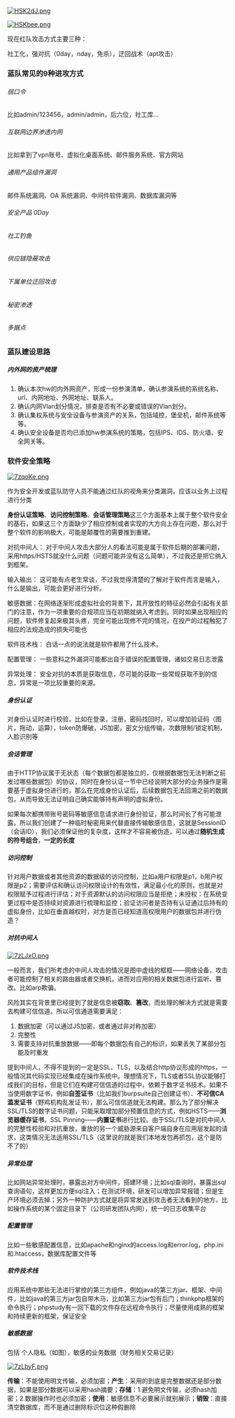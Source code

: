 [![HSK2dJ.png](https://s4.ax1x.com/2022/01/29/HSK2dJ.png)](https://imgtu.com/i/HSK2dJ)

[![HSKbee.png](https://s4.ax1x.com/2022/01/29/HSKbee.png)](https://imgtu.com/i/HSKbee)

现在红队攻击方式主要三种：

社工化，强对抗（0day，nday，免杀），迂回战术（apt攻击）

### 蓝队常见的9种进攻方式

###### 弱口令

比如admin/123456，admin/admin，后六位，社工库...

###### 互联网边界渗透内网

比如拿到了vpn账号、虚拟化桌面系统、邮件服务系统、官方网站

###### 通用产品组件漏洞

邮件系统漏洞、OA 系统漏洞、中间件软件漏洞、数据库漏洞等

###### 安全产品 0Day

###### 社工钓鱼

###### 供应链隐蔽攻击

###### 下属单位迂回攻击

###### 秘密渗透

###### 多据点





### 蓝队建设思路

##### 内外网的资产梳理

1. 确认本次hw的内外网资产，形成一份参演清单，确认参演系统的系统名称、url、内网地址、外网地址、联系人。
2. 确认内网Vlan划分情况，排查是否有不必要或错误的Vlan划分。
3. 确认集权系统与安全设备与参演资产的关系，包括域控，堡垒机，邮件系统等等。
4. 确认安全设备是否均已添加hw参演系统的策略，包括IPS、IDS、防火墙、安全网关等。

### 软件安全策略

[![7zqoKe.png](https://s4.ax1x.com/2022/01/29/7zqoKe.png)](https://imgtu.com/i/7zqoKe)

作为安全开发或蓝队防守人员不能通过红队的视角来分类漏洞，应该以业务上过程进行分类

**身份认证策略**、**访问控制策略**、**会话管理策略**这三个方面基本上属于整个软件安全的基石，如果这三个方面缺少了相应控制或者实现的大方向上存在问题，那么对于整个软件的影响极大，可能是颠覆性的需要推到重建。

对抗中间人： 对于中间人攻击大部分人的看法可能是属于软件后期的部署问题，采用https/HSTS就没什么问题（问题可能并没有这么简单），不过我还是把它纳入到框架。

输入输出： 这可能有点老生常谈，不过我觉得清楚的了解对于软件而言是输入，什么是输出，可能会更好进行分析。

敏感数据：在网络逐渐形成虚拟社会的背景下，其开放性的特征必然会引起有关部门的注意，作为一项重要的合规项应当在初期就纳入考虑到。同时如果出现相应的问题，软件修复起来极其头疼，完全可能出现修不完的情况，在投产的过程触犯了相应的法规造成的损失可能也

软件技术栈： 白话一点的说法就是软件都用了什么技术。

配置管理： 一些意料之外漏洞可能都出自于错误的配置管理，诸如交易日志泄露

异常处理： 安全对抗的本质是获取信息，尽可能的获取一些常规获取不到的信息，异常是一项比较重要的来源。

##### 身份认证

对身份认证时进行校验，比如在登录，注册，密码找回时，可以增加验证码（图片，拖动，运算），token防爆破，JS加密，密文分组传输，次数限制/锁定机制，人脸识别等

##### 会话管理

由于HTTP协议属于无状态（每个数据包都是独立的，仅根据数据包无法判断之前发过哪些数据包）的协议，同时在身份认证一节中已经说明大部分的业务操作是需要基于虚拟身份进行的，那么在完成身份认证后，后续数据包无法回溯之前的数据包，从而导致无法证明自己确实能够持有声明的虚拟身份。

如果每次都携带账号密码等敏感信息请求进行身份验证，那么时间长了有可能泄露，所以我们创建了一种临时秘密用来代替直接传输敏感信息，这就是SessionID（会话ID），我们必须保证他的复杂度，这样才不容易被伪造，可以通过**随机生成的符号组合**，**一定的长度**

##### 访问控制

针对用户数据或者其他资源的数据级的访问控制，比如a用户权限是p1，b用户权限是p2；需要评估和确认访问权限设计的有效性，满足最小化的原则，也就是对权限赋予过程进行评估；对于资源默认的访问权限应当是拒绝；未授权：在系统变更过程中是否持续对资源进行梳理和监控；验证访问者是否持有认证通过后持有的虚拟身份，比如在垂直越权时，对方是否已经知道高权限用户的数据包并进行伪造？

##### 对抗中间人

[![7zLJxO.png](https://s4.ax1x.com/2022/01/29/7zLJxO.png)](https://imgtu.com/i/7zLJxO)

一般而言，我们所考虑的中间人攻击的情况是图中虚线的框框——网络设备，攻击者可能控制了相关的路由器或者交换机，进而对应用的相关数据包进行监听、篡改。比如arp欺骗。

风险其实在背景里已经提到了就是信息被**窃取**、**篡改**，而处理的解决方式就是需要去构建可信信道。所以可信通道需要满足：

1. 数据加密（可以通过JS加密，或者通过非对称加密）
2. 完整性
3. 需要支持对抗重放数据——即每个数据包有自己的标识，如果丢失了某部分包能及时重发

提到中间人，不得不提到的一定是SSL、TLS，以及结合http协议形成的https，一般情况其代码实现已经集成在操作系统中。理想情况下，TLS或者SSL协议能够打成我们的目标，但是它们在构建可信信道的过程中，依赖于数字证书技术。如果不当使用数字证书，例如**自签证书**（比如我们burpsuite自己创建证书）、**不可信CA滥发证书**（野鸡机构乱发证书），那么可信信道就无法构建。那么为了部分解决SSL/TLS的数字证书问题，只能采取增加部分预置信息的方式，例如HSTS——**浏览器缓存证书**，SSL Pinning——**内置证书**进行比较。由于SSL/TLS是对抗中间人的完整性校验和对抗重放，重放的另一个威胁源来自客户端自身在应用层发起的请求，这类情况无法适用SSL/TLS（这里说的就是我们本地发包再抓包，这个是防不了的）

##### 异常处理

比如网站异常处理时，暴露出对方中间件，搭建环境；比如sql查询时，暴露出sql查询语句，这样更加方便sql注入；在测试环境，研发可以增加异常报错；但是生产环境必须去掉；另外一种防护方式就是将异常发送到攻击者无法看到的地方，比如操作系统的某个固定目录下（公司研发团队内网），统一的日志收集平台

##### 配置管理

比如一些敏感配置信息，比如apache和nginx的access.log和error.log，php.ini和.htaccess，数据库配置文件等

##### 软件技术栈

应用系统中那些无法进行掌控的第三方组件，例如java的第三方jar、框架、中间件，比如java的第三方jar包自带木马，比如第三方jar包有后门；thinkphp框架的命令执行；phpstudy有一回下载的文件存在远程命令执行；尽量使用成熟的框架和持续更新的框架，保证安全

##### 敏感数据

包括 个人隐私（如图），敏感的业务数据（财务相关交易记录）

[![7zLbyF.png](https://s4.ax1x.com/2022/01/29/7zLbyF.png)](https://imgtu.com/i/7zLbyF)

**传输**：不能使用明文传输，必须加密；**产生**：采用的到底是完整数据还是部分数据，如果是部分数据可以采用hash摘要；**存储**：1.避免明文传输，必须hash加密；2.数据操作时也必须加密；**使用**：敏感信息不必要展示就别展示；**销毁**：直接清空数据库，而不是通过删除标识位这种假删除





##### 





##### 























